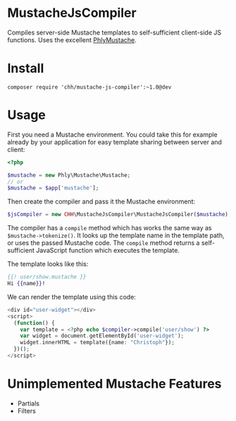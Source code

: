 MustacheJsCompiler
==================

Compiles server-side Mustache templates to self-sufficient client-side JS functions. Uses the excellent
[PhlyMustache](http://github.com/phly/phly_mustache).

# Install

    composer require 'chh/mustache-js-compiler':~1.0@dev

# Usage

First you need a Mustache environment. You could take this for example already by your application
for easy template sharing between server and client:

```php
<?php

$mustache = new Phly\Mustache\Mustache;
// or
$mustache = $app['mustache'];
```

Then create the compiler and pass it the Mustache environment:

```php
$jsCompiler = new CHH\MustacheJsCompiler\MustacheJsCompiler($mustache);
```

The compiler has a `compile` method which has works the same way as `$mustache->tokenize()`. It
looks up the template name in the template path, or uses the passed Mustache code. The `compile`
method returns a self-sufficient JavaScript function which executes the template.

The template looks like this:

```mustache
{{! user/show.mustache }}
Hi {{name}}!
```

We can render the template using this code:

```php
<div id="user-widget"></div>
<script>
  (function() {
    var template = <?php echo $compiler->compile('user/show') ?>
    var widget = document.getElementById('user-widget');
    widget.innerHTML = template({name: "Christoph"});
  })();
</script>
```

# Unimplemented Mustache Features

* Partials
* Filters

